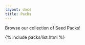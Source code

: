 ```yaml
---
layout: docs
title: Packs
---
```


<p class="tx-300 tx-lead u-mrg-b-2">
  Browse our collection of Seed Packs!
</p>
{% include packs/list.html %}
